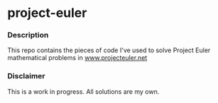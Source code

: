 # project-euler

### Description
This repo contains the pieces of code I've used to solve Project Euler mathematical problems in www.projecteuler.net

### Disclaimer
This is a work in progress. All solutions are my own.
